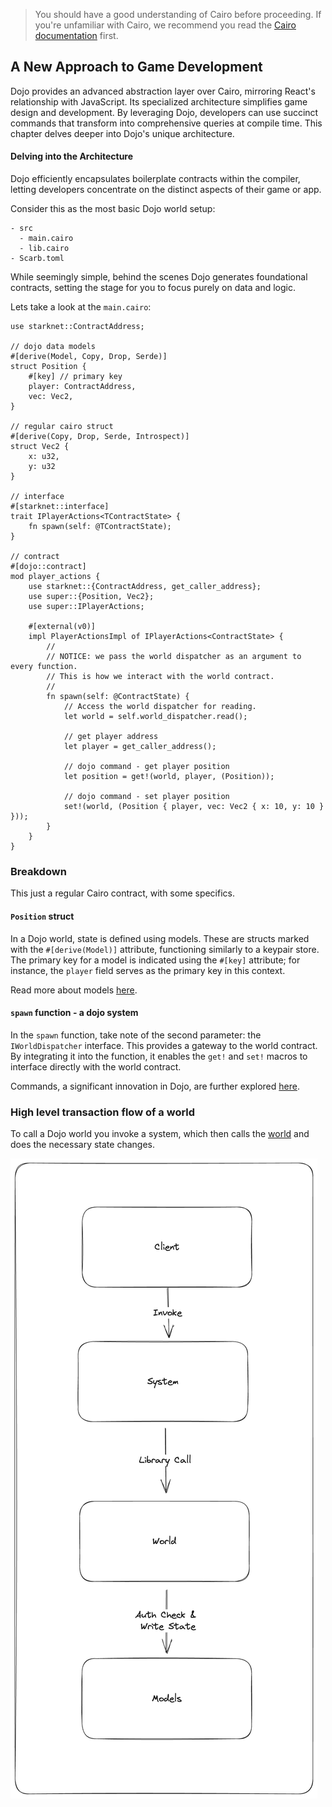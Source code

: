 > You should have a good understanding of Cairo before proceeding. If you're unfamiliar with Cairo, we recommend you read the [Cairo documentation](https://book.cairo-lang.org/title-page.html) first.

## A New Approach to Game Development

Dojo provides an advanced abstraction layer over Cairo, mirroring React's relationship with JavaScript. Its specialized architecture simplifies game design and development. By leveraging Dojo, developers can use succinct commands that transform into comprehensive queries at compile time. This chapter delves deeper into Dojo's unique architecture.

#### Delving into the Architecture

Dojo efficiently encapsulates boilerplate contracts within the compiler, letting developers concentrate on the distinct aspects of their game or app.

Consider this as the most basic Dojo world setup:

```rust,ignore
- src
  - main.cairo
  - lib.cairo
- Scarb.toml
```

While seemingly simple, behind the scenes Dojo generates foundational contracts, setting the stage for you to focus purely on data and logic. 

Lets take a look at the `main.cairo`:

```rust,ignore
use starknet::ContractAddress;

// dojo data models
#[derive(Model, Copy, Drop, Serde)]
struct Position {
    #[key] // primary key
    player: ContractAddress,
    vec: Vec2,
}

// regular cairo struct
#[derive(Copy, Drop, Serde, Introspect)]
struct Vec2 {
    x: u32,
    y: u32
}

// interface
#[starknet::interface]
trait IPlayerActions<TContractState> {
    fn spawn(self: @TContractState);
}

// contract
#[dojo::contract]
mod player_actions {
    use starknet::{ContractAddress, get_caller_address};
    use super::{Position, Vec2};
    use super::IPlayerActions;

    #[external(v0)]
    impl PlayerActionsImpl of IPlayerActions<ContractState> {
        // 
        // NOTICE: we pass the world dispatcher as an argument to every function. 
        // This is how we interact with the world contract.
        //
        fn spawn(self: @ContractState) {
            // Access the world dispatcher for reading.
            let world = self.world_dispatcher.read();

            // get player address
            let player = get_caller_address();

            // dojo command - get player position
            let position = get!(world, player, (Position));

            // dojo command - set player position
            set!(world, (Position { player, vec: Vec2 { x: 10, y: 10 } }));
        }
    }
}
```

### Breakdown

This just a regular Cairo contract, with some specifics.

#### `Position` struct

In a Dojo world, state is defined using models. These are structs marked with the `#[derive(Model)]` attribute, functioning similarly to a keypair store. The primary key for a model is indicated using the `#[key]` attribute; for instance, the `player` field serves as the primary key in this context.

Read more about models [here](./models.md).

#### `spawn` function - a dojo system

In the `spawn` function, take note of the second parameter: the `IWorldDispatcher` interface. This provides a gateway to the world contract. By integrating it into the function, it enables the `get!` and `set!` macros to interface directly with the world contract. 

Commands, a significant innovation in Dojo, are further explored [here](./commands.md).

### High level transaction flow of a world

To call a Dojo world you invoke a system, which then calls the [world](./world.md) and does the necessary state changes.

![Dojo World](../images/world_flow.png)
